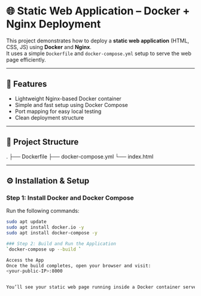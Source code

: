 # 🌐 Static Web Application – Docker + Nginx Deployment

This project demonstrates how to deploy a **static web application** (HTML, CSS, JS) using **Docker** and **Nginx**.  
It uses a simple `Dockerfile` and `docker-compose.yml` setup to serve the web page efficiently.

---

## 🚀 Features
- Lightweight Nginx-based Docker container  
- Simple and fast setup using Docker Compose  
- Port mapping for easy local testing  
- Clean deployment structure  

---

## 🧱 Project Structure
.
├── Dockerfile
├── docker-compose.yml
└── index.html


---

## ⚙️ Installation & Setup

### Step 1: Install Docker and Docker Compose
Run the following commands:
```bash
sudo apt update
sudo apt install docker.io -y
sudo apt install docker-compose -y  

### Step 2: Build and Run the Application
`docker-compose up --build `

Access the App
Once the build completes, open your browser and visit:
<your-public-IP>:8000


You’ll see your static web page running inside a Docker container served by Nginx 🚀
